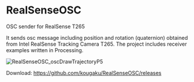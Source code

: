 # RealSenseOSC
OSC sender for RealSense T265

It sends osc message including position and rotation (quaternion) obtained from Intel RealSense Tracking Camera T265. The project includes receiver examples written in Processing.

![RealSenseOSC_oscDrawTrajectoryP5](https://user-images.githubusercontent.com/736387/56378594-7b75dd00-6248-11e9-813d-e4ecb1e85782.png)

Download: https://github.com/kougaku/RealSenseOSC/releases
